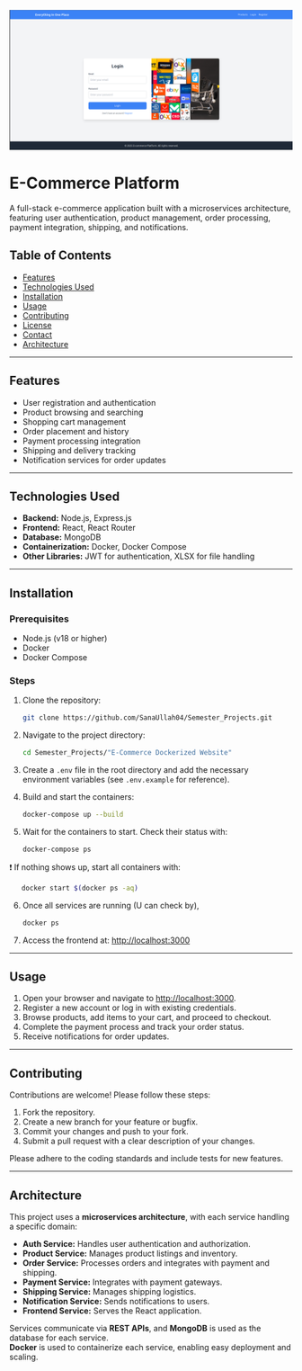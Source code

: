 ![E-Commerce Platform Banner](./E-Commerce.png)


# E-Commerce Platform

A full-stack e-commerce application built with a microservices architecture, featuring user authentication, product management, order processing, payment integration, shipping, and notifications.

## Table of Contents

- [Features](#features)
- [Technologies Used](#technologies-used)
- [Installation](#installation)
- [Usage](#usage)
- [Contributing](#contributing)
- [License](#license)
- [Contact](#contact)
- [Architecture](#architecture)

---

## Features

- User registration and authentication  
- Product browsing and searching  
- Shopping cart management  
- Order placement and history  
- Payment processing integration  
- Shipping and delivery tracking  
- Notification services for order updates  

---

## Technologies Used

- **Backend:** Node.js, Express.js  
- **Frontend:** React, React Router  
- **Database:** MongoDB  
- **Containerization:** Docker, Docker Compose  
- **Other Libraries:** JWT for authentication, XLSX for file handling  

---

## Installation

### Prerequisites

- Node.js (v18 or higher)  
- Docker  
- Docker Compose  

### Steps

1. Clone the repository:  
   ```bash
   git clone https://github.com/SanaUllah04/Semester_Projects.git
   ```

2. Navigate to the project directory:  
   ```bash
   cd Semester_Projects/"E-Commerce Dockerized Website"
   ```

3. Create a `.env` file in the root directory and add the necessary environment variables (see `.env.example` for reference).

4. Build and start the containers:  
   ```bash
   docker-compose up --build
   ```

5. Wait for the containers to start. Check their status with:  
   ```bash
   docker-compose ps
   ```

❗ If nothing shows up, start all containers with:
   ```bash
      docker start $(docker ps -aq)
   ```

6. Once all services are running (U can check by), 
   ```bash
   docker ps
   ```
   
7. Access the frontend at:
   [http://localhost:3000](http://localhost:3000)

---

## Usage

1. Open your browser and navigate to [http://localhost:3000](http://localhost:3000).  
2. Register a new account or log in with existing credentials.  
3. Browse products, add items to your cart, and proceed to checkout.  
4. Complete the payment process and track your order status.  
5. Receive notifications for order updates.  

---

## Contributing

Contributions are welcome! Please follow these steps:

1. Fork the repository.  
2. Create a new branch for your feature or bugfix.  
3. Commit your changes and push to your fork.  
4. Submit a pull request with a clear description of your changes.  

Please adhere to the coding standards and include tests for new features.

---

## Architecture

This project uses a **microservices architecture**, with each service handling a specific domain:

- **Auth Service:** Handles user authentication and authorization.  
- **Product Service:** Manages product listings and inventory.  
- **Order Service:** Processes orders and integrates with payment and shipping.  
- **Payment Service:** Integrates with payment gateways.  
- **Shipping Service:** Manages shipping logistics.  
- **Notification Service:** Sends notifications to users.  
- **Frontend Service:** Serves the React application.  

Services communicate via **REST APIs**, and **MongoDB** is used as the database for each service.  
**Docker** is used to containerize each service, enabling easy deployment and scaling.
